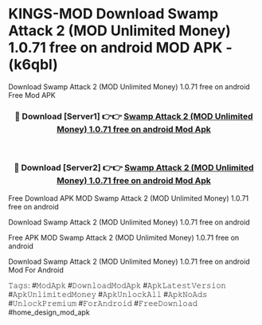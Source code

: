 # KINGS-MOD Download Swamp Attack 2 (MOD Unlimited Money) 1.0.71 free on android MOD APK - (k6qbl)
Download Swamp Attack 2 (MOD Unlimited Money) 1.0.71 free on android Free Mod APK

<div align="center">
<h3>🔴 Download [Server1] 👉👉 <a href="https://apk-comot.site?title=Swamp_Attack_2_(MOD_Unlimited_Money)_1.0.71_free_on_android">Swamp Attack 2 (MOD Unlimited Money) 1.0.71 free on android Mod Apk</a></h3><br>

<h3>🔴 Download [Server2] 👉👉 <a href="https://apk-comot.site?title=Swamp_Attack_2_(MOD_Unlimited_Money)_1.0.71_free_on_android">Swamp Attack 2 (MOD Unlimited Money) 1.0.71 free on android Mod Apk</a></h3>
</div>


Free Download APK MOD Swamp Attack 2 (MOD Unlimited Money) 1.0.71 free on android

Download Swamp Attack 2 (MOD Unlimited Money) 1.0.71 free on android 

Free APK MOD Swamp Attack 2 (MOD Unlimited Money) 1.0.71 free on android 

Download Swamp Attack 2 (MOD Unlimited Money) 1.0.71 free on android Mod For Android

𝚃𝚊𝚐𝚜: #𝙼𝚘𝚍𝙰𝚙𝚔 #𝙳𝚘𝚠𝚗𝚕𝚘𝚊𝚍𝙼𝚘𝚍𝙰𝚙𝚔 #𝙰𝚙𝚔𝙻𝚊𝚝𝚎𝚜𝚝𝚅𝚎𝚛𝚜𝚒𝚘𝚗 #𝙰𝚙𝚔𝚄𝚗𝚕𝚒𝚖𝚒𝚝𝚎𝚍𝙼𝚘𝚗𝚎𝚢 #𝙰𝚙𝚔𝚄𝚗𝚕𝚘𝚌𝚔𝙰𝚕𝚕 #𝙰𝚙𝚔𝙽𝚘𝙰𝚍𝚜 #𝚄𝚗𝚕𝚘𝚌𝚔𝙿𝚛𝚎𝚖𝚒𝚞𝚖 #𝙵𝚘𝚛𝙰𝚗𝚍𝚛𝚘𝚒𝚍 #𝙵𝚛𝚎𝚎𝙳𝚘𝚠𝚗𝚕𝚘𝚊𝚍 #home_design_mod_apk